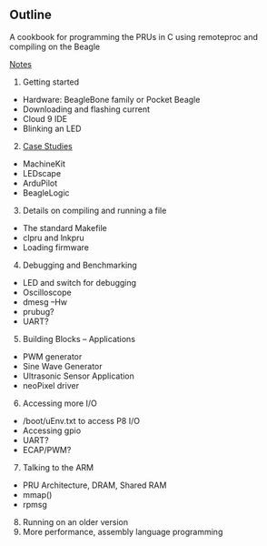 ## Outline

A cookbook for programming the PRUs in C using remoteproc and 
compiling on the Beagle

[Notes](notes.md)

1. Getting started
  * Hardware:  BeagleBone family or Pocket Beagle
  * Downloading and flashing current 
  * Cloud 9 IDE
  * Blinking an LED
2. [Case Studies](CaseStudies.md)
  * MachineKit
  * LEDscape
  * ArduPilot
  * BeagleLogic
3. Details on compiling and running a file
  * The standard Makefile
  * clpru and lnkpru
  * Loading firmware
4. Debugging and Benchmarking
  * LED and switch for debugging
  * Oscilloscope
  * dmesg –Hw
  * prubug?
  * UART?
5. Building Blocks – Applications
  * PWM generator
  * Sine Wave Generator
  * Ultrasonic Sensor Application
  * neoPixel driver
6. Accessing more I/O
  * /boot/uEnv.txt to access P8 I/O
  * Accessing gpio
  * UART?
  * ECAP/PWM?
7. Talking to the ARM
  * PRU Architecture, DRAM, Shared RAM
  * mmap() 
  * rpmsg
8. Running on an older version
9. More performance, assembly language programming
